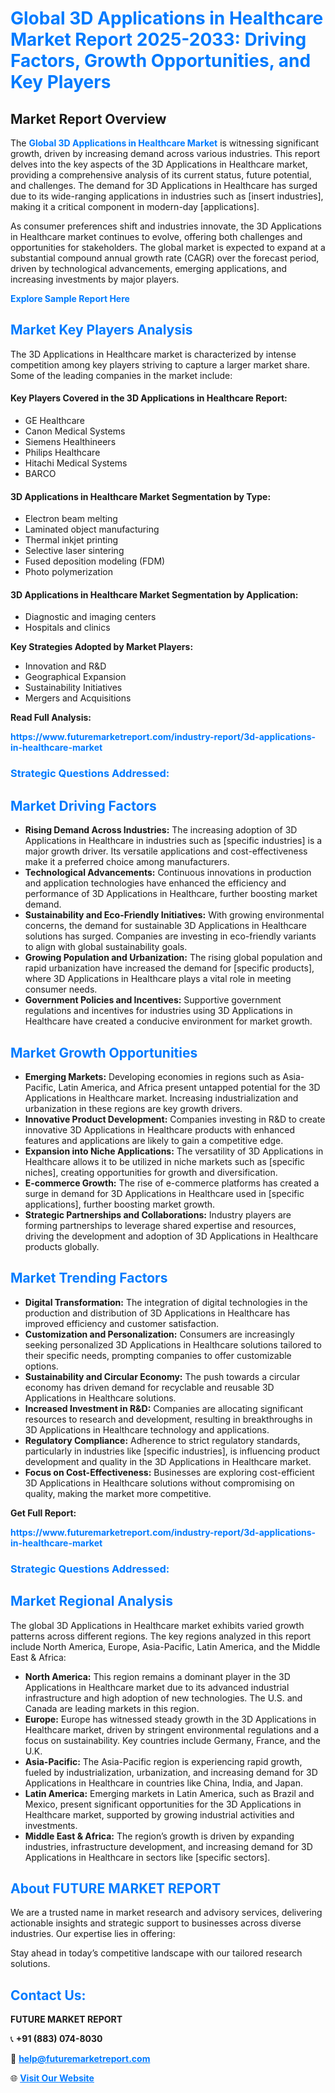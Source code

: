 <h1 style="color: #007BFF;">Global 3D Applications in Healthcare Market Report 2025-2033: Driving Factors, Growth Opportunities, and Key Players</h1>

<section id="overview">
<h2>Market Report Overview</h2>
<p>The <a href="https://www.futuremarketreport.com/industry-report/3d-applications-in-healthcare-market" style="color: #007BFF; text-decoration: none;"><strong>Global 3D Applications in Healthcare Market</strong></a> is witnessing significant growth, driven by increasing demand across various industries. This report delves into the key aspects of the 3D Applications in Healthcare market, providing a comprehensive analysis of its current status, future potential, and challenges. The demand for 3D Applications in Healthcare has surged due to its wide-ranging applications in industries such as [insert industries], making it a critical component in modern-day [applications].</p>
<p>As consumer preferences shift and industries innovate, the 3D Applications in Healthcare market continues to evolve, offering both challenges and opportunities for stakeholders. The global market is expected to expand at a substantial compound annual growth rate (CAGR) over the forecast period, driven by technological advancements, emerging applications, and increasing investments by major players.</p>
</section>

<section id="overview">
<p><a href="https://www.futuremarketreport.com/request-sample/reportId=82754" style="color: #007BFF; text-decoration: none;"><strong>Explore Sample Report Here</strong></a></p>
</section>

<section id="key-players">
<h2 style="color: #007BFF;">Market Key Players Analysis</h2>
<p>The 3D Applications in Healthcare market is characterized by intense competition among key players striving to capture a larger market share. Some of the leading companies in the market include:</p>
<h4>Key Players Covered in the 3D Applications in Healthcare Report:</h4>
<ul><li>GE Healthcare</li><li>Canon Medical Systems</li><li>Siemens Healthineers</li><li>Philips Healthcare</li><li>Hitachi Medical Systems</li><li>BARCO</li></ul>
<h4>3D Applications in Healthcare Market Segmentation by Type:</h4>
<ul><li>Electron beam melting</li><li>Laminated object manufacturing</li><li>Thermal inkjet printing</li><li>Selective laser sintering</li><li>Fused deposition modeling (FDM)</li><li>Photo polymerization</li></ul>

<h4>3D Applications in Healthcare Market Segmentation by Application:</h4>
<ul><li>Diagnostic and imaging centers</li><li>Hospitals and clinics</li></ul>
<p><strong>Key Strategies Adopted by Market Players:</strong></p>
<ul>
<li>Innovation and R&D</li>
<li>Geographical Expansion</li>
<li>Sustainability Initiatives</li>
<li>Mergers and Acquisitions</li>
</ul>
</section>

<section>
<p><strong>Read Full Analysis: </strong></p><a href="https://www.futuremarketreport.com/industry-report/3d-applications-in-healthcare-market" style="color: #007BFF; text-decoration: none;"><strong>https://www.futuremarketreport.com/industry-report/3d-applications-in-healthcare-market</strong></a>
<h3 style="color: #007BFF;">Strategic Questions Addressed:</h3>
</section>

<section id="driving-factors">
<h2 style="color: #007BFF;">Market Driving Factors</h2>
<ul>
<li><strong>Rising Demand Across Industries:</strong> The increasing adoption of 3D Applications in Healthcare in industries such as [specific industries] is a major growth driver. Its versatile applications and cost-effectiveness make it a preferred choice among manufacturers.</li>
<li><strong>Technological Advancements:</strong> Continuous innovations in production and application technologies have enhanced the efficiency and performance of 3D Applications in Healthcare, further boosting market demand.</li>
<li><strong>Sustainability and Eco-Friendly Initiatives:</strong> With growing environmental concerns, the demand for sustainable 3D Applications in Healthcare solutions has surged. Companies are investing in eco-friendly variants to align with global sustainability goals.</li>
<li><strong>Growing Population and Urbanization:</strong> The rising global population and rapid urbanization have increased the demand for [specific products], where 3D Applications in Healthcare plays a vital role in meeting consumer needs.</li>
<li><strong>Government Policies and Incentives:</strong> Supportive government regulations and incentives for industries using 3D Applications in Healthcare have created a conducive environment for market growth.</li>
</ul>
</section>

<section id="growth-opportunities">
<h2 style="color: #007BFF;">Market Growth Opportunities</h2>
<ul>
<li><strong>Emerging Markets:</strong> Developing economies in regions such as Asia-Pacific, Latin America, and Africa present untapped potential for the 3D Applications in Healthcare market. Increasing industrialization and urbanization in these regions are key growth drivers.</li>
<li><strong>Innovative Product Development:</strong> Companies investing in R&D to create innovative 3D Applications in Healthcare products with enhanced features and applications are likely to gain a competitive edge.</li>
<li><strong>Expansion into Niche Applications:</strong> The versatility of 3D Applications in Healthcare allows it to be utilized in niche markets such as [specific niches], creating opportunities for growth and diversification.</li>
<li><strong>E-commerce Growth:</strong> The rise of e-commerce platforms has created a surge in demand for 3D Applications in Healthcare used in [specific applications], further boosting market growth.</li>
<li><strong>Strategic Partnerships and Collaborations:</strong> Industry players are forming partnerships to leverage shared expertise and resources, driving the development and adoption of 3D Applications in Healthcare products globally.</li>
</ul>
</section>

<section id="trending-factors">
<h2 style="color: #007BFF;">Market Trending Factors</h2>
<ul>
<li><strong>Digital Transformation:</strong> The integration of digital technologies in the production and distribution of 3D Applications in Healthcare has improved efficiency and customer satisfaction.</li>
<li><strong>Customization and Personalization:</strong> Consumers are increasingly seeking personalized 3D Applications in Healthcare solutions tailored to their specific needs, prompting companies to offer customizable options.</li>
<li><strong>Sustainability and Circular Economy:</strong> The push towards a circular economy has driven demand for recyclable and reusable 3D Applications in Healthcare solutions.</li>
<li><strong>Increased Investment in R&D:</strong> Companies are allocating significant resources to research and development, resulting in breakthroughs in 3D Applications in Healthcare technology and applications.</li>
<li><strong>Regulatory Compliance:</strong> Adherence to strict regulatory standards, particularly in industries like [specific industries], is influencing product development and quality in the 3D Applications in Healthcare market.</li>
<li><strong>Focus on Cost-Effectiveness:</strong> Businesses are exploring cost-efficient 3D Applications in Healthcare solutions without compromising on quality, making the market more competitive.</li>
</ul>
</section>

<section>
<p><strong>Get Full Report: </strong></p><a href="https://www.futuremarketreport.com/industry-report/3d-applications-in-healthcare-market" style="color: #007BFF; text-decoration: none;"><strong>https://www.futuremarketreport.com/industry-report/3d-applications-in-healthcare-market</strong></a>
<h3 style="color: #007BFF;">Strategic Questions Addressed:</h3>
</section>


<section id="regional-analysis">
<h2 style="color: #007BFF;">Market Regional Analysis</h2>
<p>The global 3D Applications in Healthcare market exhibits varied growth patterns across different regions. The key regions analyzed in this report include North America, Europe, Asia-Pacific, Latin America, and the Middle East & Africa:</p>
<ul>
<li><strong>North America:</strong> This region remains a dominant player in the 3D Applications in Healthcare market due to its advanced industrial infrastructure and high adoption of new technologies. The U.S. and Canada are leading markets in this region.</li>
<li><strong>Europe:</strong> Europe has witnessed steady growth in the 3D Applications in Healthcare market, driven by stringent environmental regulations and a focus on sustainability. Key countries include Germany, France, and the U.K.</li>
<li><strong>Asia-Pacific:</strong> The Asia-Pacific region is experiencing rapid growth, fueled by industrialization, urbanization, and increasing demand for 3D Applications in Healthcare in countries like China, India, and Japan.</li>
<li><strong>Latin America:</strong> Emerging markets in Latin America, such as Brazil and Mexico, present significant opportunities for the 3D Applications in Healthcare market, supported by growing industrial activities and investments.</li>
<li><strong>Middle East & Africa:</strong> The region’s growth is driven by expanding industries, infrastructure development, and increasing demand for 3D Applications in Healthcare in sectors like [specific sectors].</li>
</ul>
</section>

<footer>
<h2 style="color: #007BFF;">About FUTURE MARKET REPORT</h2>
<p>We are a trusted name in market research and advisory services, delivering actionable insights and strategic support to businesses across diverse industries. Our expertise lies in offering:</p>

<p>Stay ahead in today’s competitive landscape with our tailored research solutions.</p>

<h2 style="color: #007BFF;">Contact Us:</h2>
<p><strong>FUTURE MARKET REPORT</strong></p>
<p>📞 <strong>+91 (883) 074-8030</strong></p>
<p>📧 <strong><a href="mailto:help@futuremarketreport.com" style="color: #007BFF;">help@futuremarketreport.com</a></strong></p>
<p>🌐 <strong><a href="https://www.futuremarketreport.com/" style="color: #007BFF;">Visit Our Website</a></strong></p>
</footer>